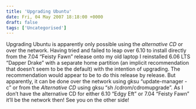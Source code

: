 ```yaml
---
title: 'Upgrading Ubuntu'
date: Fri, 04 May 2007 18:18:00 +0000
draft: false
tags: ['Uncategorised']
---
```


Upgrading Ubuntu is apparently only possible using the _alternative CD_ or over the network. Having tried and failed to leap over 6.10 to install directly from the 7.04 “Feisty Fawn” release onto my old laptop I reinstalled 6.06 LTS “Dapper Drake” with a separate home partition (an implicit recommendation that doesn’t seem to be the default) with the intention of upgrading. The recommendation would appear to be to do this release by release. But apparently, it can be done over the network using gksu “update-manager -c” or from the _Alternative CD_ using gksu “sh /cdrom/cdromupgrade”. As I don’t have the alternative CD for either 6.10 “Edgy Eft” or 7.04 “Feisty Fawn” it’ll be the network then! See you on the other side!
